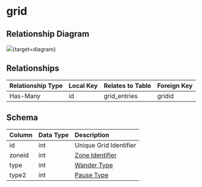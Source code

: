 # grid

## Relationship Diagram
[![](https://mermaid.ink/img/eyJjb2RlIjoiZXJEaWFncmFtXG4gICAgZ3JpZCB7XG4gICAgICAgIGludCBpZFxuICAgIH1cbiAgICBncmlkX2VudHJpZXMge1xuICAgICAgICBpbnQgZ3JpZGlkXG4gICAgfVxuICAgIGdyaWQgfHwtLW97IGdyaWRfZW50cmllcyA6IEhhcy1NYW55XG5cbiIsIm1lcm1haWQiOnsidGhlbWUiOiJkZWZhdWx0In0sInVwZGF0ZUVkaXRvciI6dHJ1ZSwiYXV0b1N5bmMiOnRydWUsInVwZGF0ZURpYWdyYW0iOnRydWV9)](https://mermaid.ink/img/eyJjb2RlIjoiZXJEaWFncmFtXG4gICAgZ3JpZCB7XG4gICAgICAgIGludCBpZFxuICAgIH1cbiAgICBncmlkX2VudHJpZXMge1xuICAgICAgICBpbnQgZ3JpZGlkXG4gICAgfVxuICAgIGdyaWQgfHwtLW97IGdyaWRfZW50cmllcyA6IEhhcy1NYW55XG5cbiIsIm1lcm1haWQiOnsidGhlbWUiOiJkZWZhdWx0In0sInVwZGF0ZUVkaXRvciI6dHJ1ZSwiYXV0b1N5bmMiOnRydWUsInVwZGF0ZURpYWdyYW0iOnRydWV9){target=diagram}

## Relationships
| Relationship Type | Local Key | Relates to Table | Foreign Key |
| :--- | :--- | :--- | :--- |
| Has-Many | id | grid_entries | gridid |


## Schema
| Column | Data Type | Description |
| :--- | :--- | :--- |
| id | int | Unique Grid Identifier |
| zoneid | int | [Zone Identifier](../../../../server/zones/zone-list) |
| type | int | [Wander Type](../../../../server/npc/spawns/wander-types) |
| type2 | int | [Pause Type](../../../../server/npc/spawns/pause-types) |

